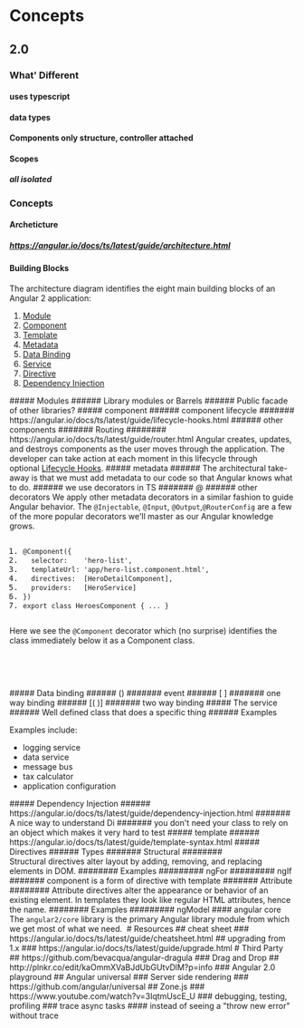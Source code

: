 # Concepts
## 2.0
### What' Different
#### uses typescript
#### data types
#### Components only structure, controller attached
#### Scopes
##### all isolated
### Concepts
#### Archeticture
##### https://angular.io/docs/ts/latest/guide/architecture.html
#### Building Blocks
<p>The architecture diagram identifies the eight main building blocks of an Angular 2 application:</p><ol><li><a href="https://angular.io/docs/ts/latest/guide/architecture.html#module">Module</a></li><li><a href="https://angular.io/docs/ts/latest/guide/architecture.html#component">Component</a></li><li><a href="https://angular.io/docs/ts/latest/guide/architecture.html#template">Template</a></li><li><a href="https://angular.io/docs/ts/latest/guide/architecture.html#metadata">Metadata</a></li><li><a href="https://angular.io/docs/ts/latest/guide/architecture.html#data-binding">Data Binding</a></li><li><a href="https://angular.io/docs/ts/latest/guide/architecture.html#service">Service</a></li><li><a href="https://angular.io/docs/ts/latest/guide/architecture.html#directive">Directive</a></li><li><a href="https://angular.io/docs/ts/latest/guide/architecture.html#dependency-injection">Dependency Injection</a></li></ol>
##### Modules
###### Library modules or Barrels
###### Public facade of other libraries?
##### component
###### component lifecycle
####### https://angular.io/docs/ts/latest/guide/lifecycle-hooks.html
###### other components
####### Routing
######## https://angular.io/docs/ts/latest/guide/router.html
<span>Angular creates, updates, and destroys components as the user moves through the application. The developer can take action at each moment in this lifecycle through optional&#xA0;</span><a href="https://angular.io/docs/ts/latest/guide/lifecycle-hooks.html">Lifecycle Hooks</a><span>.</span>
##### metadata
###### The architectural take-away is that we must add metadata to our code so that Angular knows what to do.
###### we use decorators in TS
####### @
###### other decorators
<span>We apply other metadata decorators in a similar fashion to guide Angular behavior. The&#xA0;</span><code>@Injectable</code><span>,&#xA0;</span><code>@Input</code><span>,&#xA0;</span><code>@Output</code><span>,</span><code>@RouterConfig</code><span>&#xA0;are a few of the more popular decorators we&apos;ll master as our Angular knowledge grows.</span>
<code-example language="ts" format="linenums"><pre class="prettyprint linenums lang-ts prettyprinted"><ol class="linenums"><li class="L0"><code ng-non-bindable=""><span class="lit">@Component</span><span class="pun">({</span></code></li><li class="L1"><code ng-non-bindable=""><span class="pln">  selector</span><span class="pun">:</span><span class="pln">    </span><span class="str">&apos;hero-list&apos;</span><span class="pun">,</span></code></li><li class="L2"><code ng-non-bindable=""><span class="pln">  templateUrl</span><span class="pun">:</span><span class="pln"> </span><span class="str">&apos;app/hero-list.component.html&apos;</span><span class="pun">,</span></code></li><li class="L3"><code ng-non-bindable=""><span class="pln">  directives</span><span class="pun">:</span><span class="pln">  </span><span class="pun">[</span><span class="typ">HeroDetailComponent</span><span class="pun">],</span></code></li><li class="L4"><code ng-non-bindable=""><span class="pln">  providers</span><span class="pun">:</span><span class="pln">   </span><span class="pun">[</span><span class="typ">HeroService</span><span class="pun">]</span></code></li><li class="L5"><code ng-non-bindable=""><span class="pun">})</span></code></li><li class="L6"><code ng-non-bindable=""><span class="kwd">export</span><span class="pln"> </span><span class="kwd">class</span><span class="pln"> </span><span class="typ">HeroesComponent</span><span class="pln"> </span><span class="pun">{</span><span class="pln"> </span><span class="pun">...</span><span class="pln"> </span><span class="pun">}</span></code></li></ol></pre></code-example><p>Here we see the&#xA0;<code>@Component</code>&#xA0;decorator which (no surprise) identifies the class immediately below it as a Component class.</p><p><br></p><p><br></p>
##### Data binding
###### ()
####### event
###### [ ] 
####### one way binding
###### [( )]
####### two way binding
##### The service
###### Well defined class that does a specific thing
###### Examples
<p>Examples include:</p><ul><li>logging service</li><li>data service</li><li>message bus</li><li>tax calculator</li><li>application configuration</li></ul>
##### Dependency Injection
###### https://angular.io/docs/ts/latest/guide/dependency-injection.html
####### A nice way to understand Di
####### you don't need your class to rely on an object which makes it very hard to test
##### template
###### https://angular.io/docs/ts/latest/guide/template-syntax.html
##### Directives
###### Types
####### Structural
######## Structural directives alter layout by adding, removing, and replacing elements in DOM.
######## Examples
######### ngFor
######### ngIf
####### component is a form of directive with template
####### Attribute
######## Attribute directives alter the appearance or behavior of an existing element. In templates they look like regular HTML attributes, hence the name.
######## Examples
######### ngModel
#### angular core
<span>The&#xA0;</span><code>angular2/core</code><span>&#xA0;library is the primary Angular library module from which we get most of what we need.&#xA0;</span>
# Resources
## cheat sheet
### https://angular.io/docs/ts/latest/guide/cheatsheet.html
## upgrading from 1.x
### https://angular.io/docs/ts/latest/guide/upgrade.html
# Third Party
## https://github.com/bevacqua/angular-dragula
### Drag and Drop
## http://plnkr.co/edit/kaOmmXVaBJdUbGUtvDlM?p=info
### Angular 2.0 playground
## Angular universal
### Server side rendering
### https://github.com/angular/universal
## Zone.js
### https://www.youtube.com/watch?v=3IqtmUscE_U
### debugging, testing, profiling
### trace async tasks
#### instead of seeing a "throw new error" without trace
